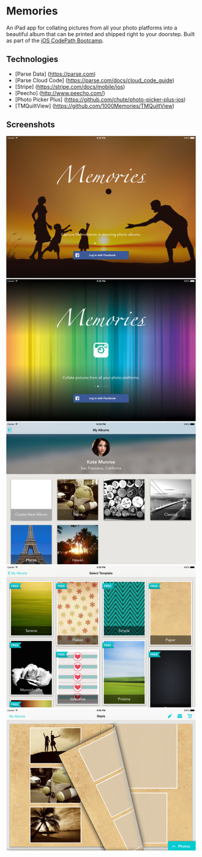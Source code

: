 Memories
========

An iPad app for collating pictures from all your photo platforms into a beautiful album that can be printed and shipped right to your doorstep.
Built as part of the [iOS CodePath Bootcamp](http://thecodepath.com/iosbootcamp).

## Technologies

* [Parse Data] (https://parse.com)
* [Parse Cloud Code] (https://parse.com/docs/cloud_code_guide)
* [Stripe] (https://stripe.com/docs/mobile/ios)
* [Peecho] (http://www.peecho.com/)
* [Photo Picker Plus] (https://github.com/chute/photo-picker-plus-ios)
* [TMQuiltView] (https://github.com/1000Memories/TMQuiltView)


## Screenshots

![Screenshot](Screenshots/screenshot1.png)
![Screenshot](Screenshots/screenshot2.png)
![Screenshot](Screenshots/screenshot6.png)
![Screenshot](Screenshots/screenshot7.png)
![Screenshot](Screenshots/screenshot10.png)
